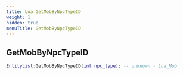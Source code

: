 ```yaml
---
title: Lua GetMobByNpcTypeID
weight: 1
hidden: true
menuTitle: GetMobByNpcTypeID
---
```

## GetMobByNpcTypeID
```lua
EntityList:GetMobByNpcTypeID(int npc_type); -- unknown - Lua_Mob
```